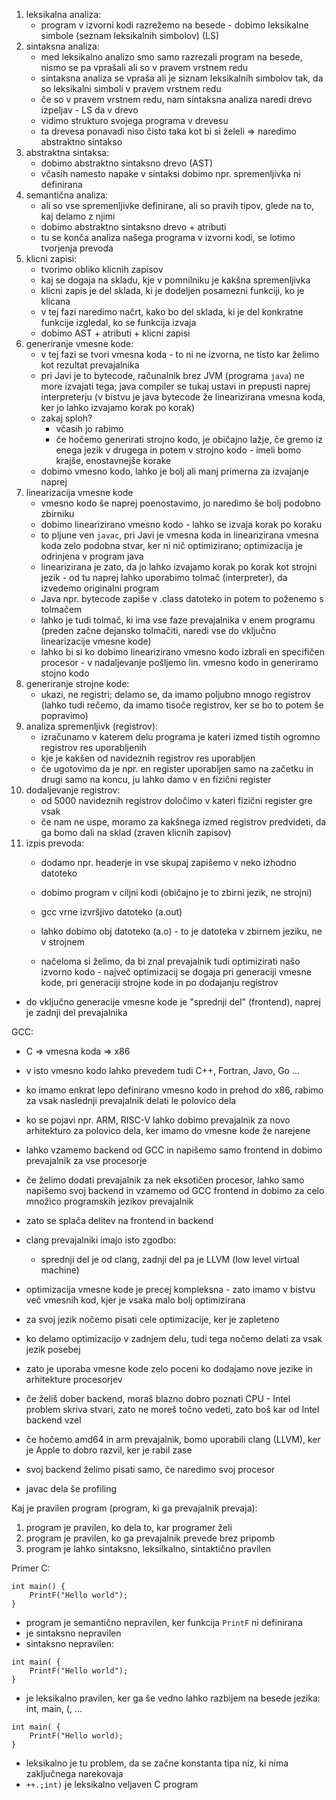 1. leksikalna analiza:
	- program v izvorni kodi razrežemo na besede - dobimo leksikalne simbole (seznam leksikalnih simbolov) (LS)
2. sintaksna analiza:
	- med leksikalno analizo smo samo razrezali program na besede, nismo se pa vprašali ali so v pravem vrstnem redu
	- sintaksna analiza se vpraša ali je siznam leksikalnih simbolov tak, da so leksikalni simboli v pravem vrstnem redu
	- če so v pravem vrstnem redu, nam sintaksna analiza naredi drevo izpeljav - LS da v drevo
	- vidimo strukturo svojega programa v drevesu
	- ta drevesa ponavadi niso čisto taka kot bi si želeli => naredimo abstraktno sintakso
3. abstraktna sintaksa:
	- dobimo abstraktno sintaksno drevo (AST)
	- včasih namesto napake v sintaksi dobimo npr. spremenljivka ni definirana
4. semantična analiza:
	- ali so vse spremenljivke definirane, ali so pravih tipov, glede na to, kaj delamo z njimi
	- dobimo abstraktno sintaksno drevo + atributi
	- tu se konča analiza našega programa v izvorni kodi, se lotimo tvorjenja prevoda
5. klicni zapisi:
	- tvorimo obliko klicnih zapisov
	- kaj se dogaja na skladu, kje v pomnilniku je kakšna spremenljivka
	- klicni zapis je del sklada, ki je dodeljen posamezni funkciji, ko je klicana
	- v tej fazi naredimo načrt, kako bo del sklada, ki je del konkratne funkcije izgledal, ko se funkcija izvaja
	- dobimo AST + atributi + klicni zapisi
6. generiranje vmesne kode:
	- v tej fazi se tvori vmesna koda - to ni ne izvorna, ne tisto kar želimo kot rezultat prevajalnika
	- pri Javi je to bytecode, računalnik brez JVM (programa `java`) ne more izvajati tega; java compiler se tukaj ustavi in prepusti naprej interpreterju (v bistvu je java bytecode že linearizirana vmesna koda, ker jo lahko izvajamo korak po korak)
	- zakaj sploh?
		- včasih jo rabimo
		- če hočemo generirati strojno kodo, je običajno lažje, če gremo iz enega jezik v drugega in potem v strojno kodo - imeli bomo krajše, enostavnejše korake
	- dobimo vmesno kodo, lahko je bolj ali manj primerna za izvajanje naprej
7. linearizacija vmesne kode
	- vmesno kodo še naprej poenostavimo, jo naredimo še bolj podobno zbirniku
	- dobimo linearizirano vmesno kodo - lahko se izvaja korak po koraku
	- to pljune ven `javac`, pri Javi je vmesna koda in linearizirana vmesna koda zelo podobna stvar, ker ni nič optimizirano; optimizacija je odrinjena v program java
	- linearizirana je zato, da jo lahko izvajamo korak po korak kot strojni jezik - od tu naprej lahko uporabimo tolmač (interpreter), da izvedemo originalni program
	- Java npr. bytecode zapiše v .class datoteko in potem to poženemo s tolmačem
	- lahko je tudi tolmač, ki ima vse faze prevajalnika v enem programu (preden začne dejansko tolmačiti, naredi vse do vključno linearizacije vmesne kode)
	- lahko bi si ko dobimo linearizirano vmesno kodo izbrali en specifičen procesor - v nadaljevanje pošljemo lin. vmesno kodo in generiramo stojno kodo
8. generiranje strojne kode:
	- ukazi, ne registri; delamo se, da imamo poljubno mnogo registrov (lahko tudi rečemo, da imamo tisoče registrov, ker se bo to potem še popravimo)
9. analiza spremenljivk (registrov):
	- izračunamo v katerem delu programa je kateri izmed tistih ogromno registrov res uporabljenih
	- kje je kakšen od navideznih registrov res uporabljen
	- če ugotovimo da je npr. en register uporabljen samo na začetku in drugi samo na koncu, ju lahko damo v en fizični register
10. dodaljevanje registrov:
	- od 5000 navideznih registrov določimo v kateri fizični register gre vsak
	- če nam ne uspe, moramo za kakšnega izmed registrov predvideti, da ga bomo dali na sklad (zraven klicnih zapisov)
11. izpis prevoda:
	- dodamo npr. headerje in vse skupaj zapišemo v neko izhodno datoteko
	- dobimo program v ciljni kodi (običajno je to zbirni jezik, ne strojni)
	- gcc vrne izvršjivo datoteko (a.out)
	- lahko dobimo obj datoteko (a.o) - to je datoteka v zbirnem jeziku, ne v strojnem

	- načeloma si želimo, da bi znal prevajalnik tudi optimizirati našo izvorno kodo  - največ optimizacij se dogaja pri generaciji vmesne kode, pri generaciji strojne kode in po dodajanju registrov

- do vključno generacije vmesne kode je "sprednji del" (frontend), naprej je zadnji del prevajalnika

GCC:
- C => vmesna koda => x86
- v isto vmesno kodo lahko prevedem tudi C++, Fortran, Javo, Go ...

- ko imamo enkrat lepo definirano vmesno kodo in prehod do x86, rabimo za vsak naslednji prevajalnik delati le polovico dela
- ko se pojavi npr. ARM, RISC-V lahko dobimo prevajalnik za novo arhitekturo za polovico dela, ker imamo do vmesne kode že narejene
- lahko vzamemo backend od GCC in napišemo samo frontend in dobimo prevajalnik za vse procesorje
- če želimo dodati prevajalnik za nek eksotičen procesor, lahko samo napišemo svoj backend in vzamemo od GCC frontend in dobimo za celo množico programskih jezikov prevajalnik
- zato se splača delitev na frontend in backend

- clang prevajalniki imajo isto zgodbo:
	- sprednji del je od clang, zadnji del pa je LLVM (low level virtual machine)

- optimizacija vmesne kode je precej kompleksna - zato imamo v bistvu več vmesnih kod, kjer je vsaka malo bolj optimizirana
- za svoj jezik nočemo pisati cele optimizacije, ker je zapleteno
- ko delamo optimizacijo v zadnjem delu, tudi tega nočemo delati za vsak jezik posebej
- zato je uporaba vmesne kode zelo poceni ko dodajamo nove jezike in arhitekture procesorjev

- če želiš dober backend, moraš blazno dobro poznati CPU - Intel problem skriva stvari, zato ne moreš točno vedeti, zato boš kar od Intel backend vzel

- če hočemo amd64 in arm prevajalnik, bomo uporabili clang (LLVM), ker je Apple to dobro razvil, ker je rabil zase
- svoj backend želimo pisati samo, če naredimo svoj procesor

- javac dela še profiling

Kaj je pravilen program (program, ki ga prevajalnik prevaja):
1. program je pravilen, ko dela to, kar programer želi
2. program je pravilen, ko ga prevajalnik prevede brez pripomb
3. program je lahko sintaksno, leksilkalno, sintaktično pravilen

Primer C:
```
int main() {
	PrintF("Hello world");
}
```
- program je semantično nepravilen, ker funkcija `PrintF` ni definirana
- je sintaksno nepravilen
- sintaksno nepravilen:
```
int main( {
	PrintF("Hello world");
}
```
- je leksikalno pravilen, ker ga še vedno lahko razbijem na besede jezika: int, main, (, ...
```
int main( {
	PrintF("Hello world);
}
```
- leksikalno je tu problem, da se začne konstanta tipa niz, ki nima zaključnega narekovaja
- `++.;int)` je leksikalno veljaven C program